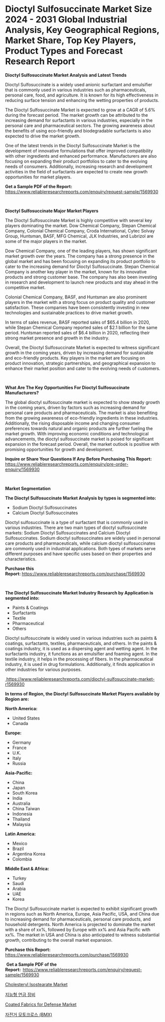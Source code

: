 <p><h1>Dioctyl Sulfosuccinate Market Size 2024 - 2031 Global Industrial Analysis, Key Geographical Regions, Market Share, Top Key Players, Product Types and Forecast Research Report</h1></p><p><strong>Dioctyl Sulfosuccinate Market Analysis and Latest Trends</strong></p>
<p><p>Dioctyl Sulfosuccinate is a widely used anionic surfactant and emulsifier that is commonly used in various industries such as pharmaceuticals, personal care, food, and agriculture. It is known for its high effectiveness in reducing surface tension and enhancing the wetting properties of products.</p><p>The Dioctyl Sulfosuccinate Market is expected to grow at a CAGR of 5.6% during the forecast period. The market growth can be attributed to the increasing demand for surfactants in various industries, especially in the personal care and pharmaceutical sectors. The growing awareness about the benefits of using eco-friendly and biodegradable surfactants is also expected to drive the market growth.</p><p>One of the latest trends in the Dioctyl Sulfosuccinate Market is the development of innovative formulations that offer improved compatibility with other ingredients and enhanced performance. Manufacturers are also focusing on expanding their product portfolios to cater to the evolving needs of consumers. Additionally, increasing research and development activities in the field of surfactants are expected to create new growth opportunities for market players.</p></p>
<p><strong>Get a Sample PDF of the Report:&nbsp;</strong> <a href="https://www.reliableresearchreports.com/enquiry/request-sample/1569930">https://www.reliableresearchreports.com/enquiry/request-sample/1569930</a></p>
<p>&nbsp;</p>
<p><strong>Dioctyl Sulfosuccinate Major Market Players</strong></p>
<p><p>The Dioctyl Sulfosuccinate Market is highly competitive with several key players dominating the market. Dow Chemical Company, Stepan Chemical Company, Colonial Chemical Company, Croda International, Cytec Solvay Group, Huntsman, BASF, MFG Chemical, JLK Industries, and Lubrizol are some of the major players in the market.</p><p>Dow Chemical Company, one of the leading players, has shown significant market growth over the years. The company has a strong presence in the global market and has been focusing on expanding its product portfolio to cater to the increasing demand for Dioctyl Sulfosuccinate. Stepan Chemical Company is another key player in the market, known for its innovative products and strong customer base. The company has also been investing in research and development to launch new products and stay ahead in the competitive market.</p><p>Colonial Chemical Company, BASF, and Huntsman are also prominent players in the market with a strong focus on product quality and customer satisfaction. These companies have been consistently investing in new technologies and sustainable practices to drive market growth. </p><p>In terms of sales revenue, BASF reported sales of $65.4 billion in 2020, while Stepan Chemical Company reported sales of $2.1 billion for the same period. Huntsman reported sales of $6.4 billion in 2020, reflecting their strong market presence and growth in the industry.</p><p>Overall, the Dioctyl Sulfosuccinate Market is expected to witness significant growth in the coming years, driven by increasing demand for sustainable and eco-friendly products. Key players in the market are focusing on product innovation, strategic partnerships, and geographical expansion to enhance their market position and cater to the evolving needs of customers.</p></p>
<p>&nbsp;</p>
<p><strong>What Are The Key Opportunities For Dioctyl Sulfosuccinate Manufacturers?</strong></p>
<p><p>The global dioctyl sulfosuccinate market is expected to show steady growth in the coming years, driven by factors such as increasing demand for personal care products and pharmaceuticals. The market is also benefiting from the growing awareness of eco-friendly ingredients in these industries. Additionally, the rising disposable income and changing consumer preferences towards natural and organic products are further fueling the market growth. With improving economic conditions and technological advancements, the dioctyl sulfosuccinate market is poised for significant expansion in the forecast period. Overall, the market outlook is positive with promising opportunities for growth and development.</p></p>
<p><strong>Inquire or Share Your Questions If Any Before Purchasing This Report:</strong> <a href="https://www.reliableresearchreports.com/enquiry/pre-order-enquiry/1569930">https://www.reliableresearchreports.com/enquiry/pre-order-enquiry/1569930</a></p>
<p>&nbsp;</p>
<p><strong>Market Segmentation</strong></p>
<p><strong>The Dioctyl Sulfosuccinate Market Analysis by types is segmented into:</strong></p>
<p><ul><li>Sodium Dioctyl Sulfosuccinates</li><li>Calcium Dioctyl Sulfosuccinates</li></ul></p>
<p><p>Dioctyl sulfosuccinate is a type of surfactant that is commonly used in various industries. There are two main types of dioctyl sulfosuccinate markets: Sodium Dioctyl Sulfosuccinates and Calcium Dioctyl Sulfosuccinates. Sodium dioctyl sulfosuccinates are widely used in personal care products and pharmaceuticals, while calcium dioctyl sulfosuccinates are commonly used in industrial applications. Both types of markets serve different purposes and have specific uses based on their properties and characteristics.</p></p>
<p><strong>Purchase this Report:&nbsp;</strong><a href="https://www.reliableresearchreports.com/purchase/1569930">https://www.reliableresearchreports.com/purchase/1569930</a></p>
<p>&nbsp;</p>
<p><strong>The Dioctyl Sulfosuccinate Market Industry Research by Application is segmented into:</strong></p>
<p><ul><li>Paints & Coatings</li><li>Surfactants</li><li>Textile</li><li>Pharmaceutical</li><li>Others</li></ul></p>
<p><p>Dioctyl sulfosuccinate is widely used in various industries such as paints & coatings, surfactants, textiles, pharmaceuticals, and others. In the paints & coatings industry, it is used as a dispersing agent and wetting agent. In the surfactants industry, it functions as an emulsifier and foaming agent. In the textile industry, it helps in the processing of fibers. In the pharmaceutical industry, it is used in drug formulations. Additionally, it finds application in other industries for various purposes.</p></p>
<p><a href="https://www.reliableresearchreports.com/dioctyl-sulfosuccinate-market-r1569930">&nbsp;https://www.reliableresearchreports.com/dioctyl-sulfosuccinate-market-r1569930</a></p>
<p><strong>In terms of Region, the Dioctyl Sulfosuccinate Market Players available by Region are:</strong></p>
<p>
    <p> <strong> North America: </strong>
        <ul>
            <li>United States</li>
            <li>Canada</li>
        </ul>
        </p> 
    <p> <strong> Europe: </strong>
        <ul>
            <li>Germany</li>
            <li>France</li>
            <li>U.K.</li>
            <li>Italy</li>
            <li>Russia</li>
        </ul>
        </p> 
    <p> <strong> Asia-Pacific: </strong>
        <ul>
            <li>China</li>
            <li>Japan</li>
            <li>South Korea</li>
            <li>India</li>
            <li>Australia</li>
            <li>China Taiwan</li>
            <li>Indonesia</li>
            <li>Thailand</li>
            <li>Malaysia</li>
        </ul>
        </p> 
    <p> <strong> Latin America: </strong>
        <ul>
            <li>Mexico</li>
            <li>Brazil</li>
            <li>Argentina Korea</li>
            <li>Colombia</li>
        </ul>
        </p> 
    <p> <strong> Middle East & Africa: </strong>
        <ul>
            <li>Turkey</li>
            <li>Saudi</li>
            <li>Arabia</li>
            <li>UAE</li>
            <li>Korea</li>
        </ul>
    </p>
    </p>
<p><p>The Dioctyl Sulfosuccinate market is expected to exhibit significant growth in regions such as North America, Europe, Asia Pacific, USA, and China due to increasing demand for pharmaceuticals, personal care products, and household detergents. North America is projected to dominate the market with a share of xx%, followed by Europe with xx% and Asia Pacific with xx%. The market in USA and China is also anticipated to witness substantial growth, contributing to the overall market expansion.</p></p>
<p><strong>Purchase this Report: </strong><a href="https://www.reliableresearchreports.com/purchase/1569930">https://www.reliableresearchreports.com/purchase/1569930</a></p>
<p>&nbsp;<strong>Get a Sample PDF of the Report:&nbsp;&nbsp;</strong><a href="https://www.reliableresearchreports.com/enquiry/request-sample/1569930">https://www.reliableresearchreports.com/enquiry/request-sample/1569930</a></p>
<p><strong></strong></p>
<p><p><a href="https://github.com/kathiaseamanalvaradovlprc2h/Market-Research-Report-List-2/blob/main/cholesteryl-isostearate-market.md">Cholesteryl Isostearate Market</a></p><p><a href="https://github.com/RichardLueilwitz787/Market-Research-Report-List-2/blob/main/8668926103467.md">지능형 연금 장비</a></p><p><a href="https://github.com/wusalecollins540tpqoz/Market-Research-Report-List-2/blob/main/coated-fabrics-for-defense-market.md">Coated Fabrics for Defense Market</a></p><p><a href="https://github.com/kein8762/Market-Research-Report-List-1/blob/main/4287175103468.md">자전거 모토크로스 (BMX)</a></p></p>